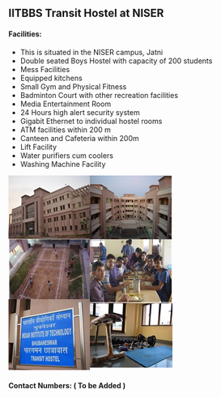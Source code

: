 ## IITBBS Transit Hostel at NISER

#### Facilities:

* This is situated in the NISER campus, Jatni
* Double seated Boys Hostel with capacity of 200 students
* Mess Facilities
* Equipped kitchens
* Small Gym and Physical Fitness
* Badminton Court with other recreation facilities
* Media Entertainment Room
* 24 Hours high alert security system
* Gigabit Ethernet to individual hostel rooms
* ATM facilities within 200 m
* Canteen and Cafeteria within 200m
* Lift Facility
* Water purifiers cum coolers
* Washing Machine Facility

![alt text](misc/pics/tn.jpg)

#### Contact Numbers: ( To be Added )

